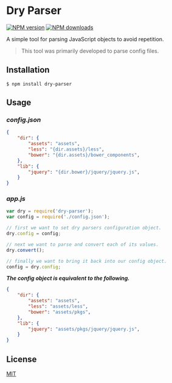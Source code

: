 # Dry Parser
[![NPM version][npm-image]][npm-url]
[![NPM downloads][npm-downloads-image]][npm-url]

A simple tool for parsing JavaScript objects to avoid repetition.

> This tool was primarily developed to parse config files.

## Installation
```
$ npm install dry-parser
```
## Usage

### _config.json_

```json
{
    "dir": {
        "assets": "assets",
        "less": "{dir.assets}/less",
        "bower": "{dir.assets}/bower_components",
    },
    "lib": {
        "jquery": "{dir.bower}/jquery/jquery.js",
    }
}
```

### _app.js_

```js
var dry = require('dry-parser');
var config = require('./config.json');

// first we want to set dry parsers configuration object.
dry.config = config;

// next we want to parse and convert each of its values.
dry.convert();

// finally we want to bring it back into our config object.
config = dry.config;
```

**_The config object is equivalent to the following._**

```json
{
    "dir": {
        "assets": "assets",
        "less": "assets/less",
        "bower": "assets/pkgs",
    },
    "lib": {
        "jquery": "assets/pkgs/jquery/jquery.js",
    }
}
```

## License
[MIT](https://github.com/arxstudios/dry-parser/blob/master/LICENSE)

[npm-downloads-image]: http://img.shields.io/npm/dm/dry-parser.svg?style=flat-square
[npm-url]: https://npmjs.org/package/dry-parser
[npm-image]: http://img.shields.io/npm/v/dry-parser.svg?style=flat-square
